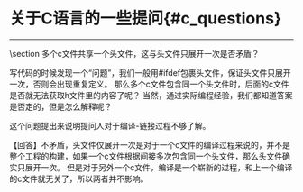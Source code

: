 关于C语言的一些提问{#c_questions}
=============================

<hr>
\section 多个c文件共享一个头文件，这与头文件只展开一次是否矛盾？

写代码的时候发现一个“问题”，我们一般用\#ifdef包裹头文件，保证头文件只展开一次，否则会出现重复定义。
那么多个c文件包含同一个头文件时，后面的c文件是否就无法获取h文件里的内容了呢？
当然，通过实际编程经验，我们都知道答案是否定的，但是怎么解释呢？

这个问题提出来说明提问人对于编译-链接过程不够了解。

【回答】不矛盾，头文件仅展开一次是对于一个c文件的编译过程来说的，并不是整个工程的构建，如果一个c文件根据间接多次包含同一个头文件，那么头文件确实只展开一次。
但是对于另外一个c文件，编译是一个崭新的过程，和上一个编译的c文件就无关了，所以两者并不影响。
